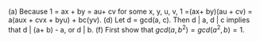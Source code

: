 (a) Because 1 = ax + by = au+ cv for some x, y, u, v, 1 =(ax+ by)(au + cv) = a(aux + cvx + byu) + bc(yv).
(d) Let d = gcd(a, c). Then d | a, d | c implies that d | (a+ b) - a, or d | b.
(f) First show that $gcd(a, b^2) = gcd(a^2, b) = 1$.